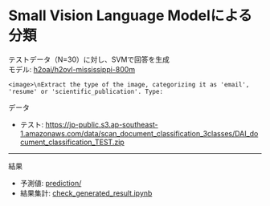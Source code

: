 # Small Vision Language Modelによる分類
テストデータ（N=30）に対し、SVMで回答を生成  
モデル: [h2oai/h2ovl-mississippi-800m](https://huggingface.co/h2oai/h2ovl-mississippi-800m)
``` プロンプト
<image>\nExtract the type of the image, categorizing it as 'email', 'resume' or 'scientific_publication'. Type:
```

データ
- テスト: https://jp-public.s3.ap-southeast-1.amazonaws.com/data/scan_document_classification_3classes/DAI_document_classification_TEST.zip

***
結果
- 予測値: [prediction/](./prediction/)
- 結果集計: [check_generated_result.ipynb](./check_generated_result.ipynb)


